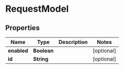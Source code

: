 # RequestModel

## Properties
Name | Type | Description | Notes
------------ | ------------- | ------------- | -------------
**enabled** | **Boolean** |  |  [optional]
**id** | **String** |  |  [optional]
